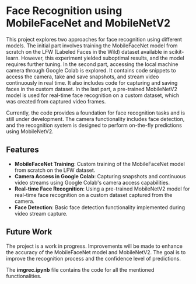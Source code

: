 <h1>Face Recognition using MobileFaceNet and MobileNetV2</h1>

<p>This project explores two approaches for face recognition using different models. The initial part involves training the MobileFaceNet model from scratch on the LFW (Labeled Faces in the Wild) dataset available in scikit-learn. However, this experiment yielded suboptimal results, and the model requires further tuning. In the second part, accessing the local machine camera through Google Colab is explored. It contains code snippets to access the camera, take and save snapshots, and stream video continuously in real time. It also includes code for capturing and saving faces in the custom dataset. In the last part, a pre-trained MobileNetV2 model is used for real-time face recognition on a custom dataset, which was created from captured video frames.</p>

<p>Currently, the code provides a foundation for face recognition tasks and is still under development. The camera functionality includes face detection, and the recognition system is designed to perform on-the-fly predictions using MobileNetV2.</p>

<h2>Features</h2>
<ul>
    <li><strong>MobileFaceNet Training</strong>: Custom training of the MobileFaceNet model from scratch on the LFW dataset.</li>
    <li><strong>Camera Access in Google Colab</strong>: Capturing snapshots and continuous video streams using Google Colab's camera access capabilities.</li>
    <li><strong>Real-time Face Recognition</strong>: Using a pre-trained MobileNetV2 model for real-time face recognition on a custom dataset captured from the camera.</li>
    <li><strong>Face Detection</strong>: Basic face detection functionality implemented during video stream capture.</li>
</ul>

<h2>Future Work</h2>
<p>The project is a work in progress. Improvements will be made to enhance the accuracy of the MobileFaceNet model and MobileNetV2. The goal is to improve the recognition process and the confidence level of predictions.</p>

<p>The <strong>imgrec.ipynb</strong> file contains the code for all the mentioned functionalities.</p>
